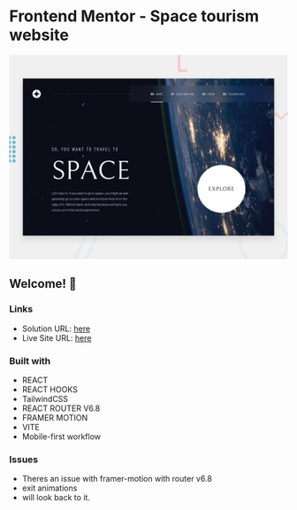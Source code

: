 # Frontend Mentor - Space tourism website

![Design preview for the Space tourism website coding challenge](./preview.jpg)

## Welcome! 👋


### Links

-   Solution URL: [here]()
-   Live Site URL: [here]()

### Built with

-   REACT 
-   REACT HOOKS
-   TailwindCSS
-   REACT ROUTER V6.8
-   FRAMER MOTION
-   VITE
-   Mobile-first workflow

### Issues

- Theres an issue with framer-motion with router v6.8 
- exit animations
- will look back to it.  
